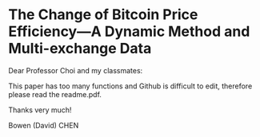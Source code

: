 # The Change of Bitcoin Price Efficiency—A Dynamic Method and Multi-exchange Data
Dear Professor Choi and my classmates:

This paper has too many functions and Github is difficult to edit, therefore please read the readme.pdf.
    
Thanks very much!

Bowen (David) CHEN
